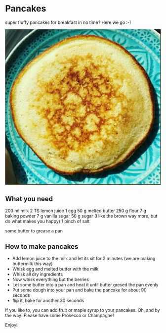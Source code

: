 # Pancakes

super fluffy pancakes for breakfast in no time? Here we go :-) 

![pancakes](https://github.com/LuiseFreese/thatkitchenprincess/blob/main/media/pancakes.png)

## What you need

200 ml milk
2 TS lemon juice
1 egg
50 g melted butter
250 g flour
7 g baking powder
7 g vanilla sugar
50 g sugar (I like the brown way more, but do what makes you happy)
1 pinch of salt

some butter to grease a pan

## How to make pancakes

* Add lemon juice to the milk and let its sit for 2 minutes (we are making buttermilk this way)
* Whisk egg and melted butter with the milk
* Whisk all dry ingredients
* Now whisk everything but the berries
* Let some butter into a pan and heat it until butter gresed the pan evenly
* Put some dough into your pan and bake the pancake for about 90 seconds
* flip it, bake for another 30 seconds 

If you like to, you can add fruit or maple syrup to your pancakes. 
Oh, and by the way: Please have some Prosecco or Champagne! 

Enjoy! 
